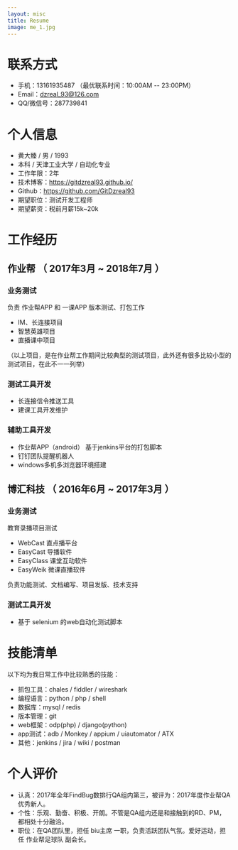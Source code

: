 ```yaml
---
layout: misc
title: Resume
image: me_1.jpg
---
```


# 联系方式
- 手机：13161935487 （最优联系时间：10:00AM -- 23:00PM）
- Email：dzreal_93@126.com
- QQ/微信号：287739841


# 个人信息

 - 黄大臻 / 男 / 1993
 - 本科 / 天津工业大学 / 自动化专业 
 - 工作年限：2年
 - 技术博客：https://gitdzreal93.github.io/ 
 - Github：https://github.com/GitDzreal93
 - 期望职位：测试开发工程师
 - 期望薪资：税前月薪15k~20k

# 工作经历

## 作业帮 （ 2017年3月 ~ 2018年7月 ）

### 业务测试 
负责 作业帮APP 和 一课APP 版本测试、打包工作
- IM、长连接项目
- 智慧英雄项目
- 直播课中项目

（以上项目，是在作业帮工作期间比较典型的测试项目，此外还有很多比较小型的测试项目，在此不一一列举）

### 测试工具开发
- 长连接信令推送工具
- 建课工具开发维护


### 辅助工具开发
- 作业帮APP（android） 基于jenkins平台的打包脚本
- 钉钉团队提醒机器人
- windows多机多浏览器环境搭建

## 博汇科技 （ 2016年6月 ~ 2017年3月 ）
### 业务测试 
教育录播项目测试
- WebCast 直点播平台
- EasyCast 导播软件
- EasyClass 课堂互动软件
- EasyWeik 微课直播软件

负责功能测试、文档编写、项目发版、技术支持

### 测试工具开发
- 基于 selenium 的web自动化测试脚本

# 技能清单
以下均为我日常工作中比较熟悉的技能：
- 抓包工具：chales / fiddler / wireshark
- 编程语言：python / php / shell
- 数据库：mysql / redis
- 版本管理：git
- web框架：odp(php) / django(python)
- app测试：adb / Monkey / appium / uiautomator / ATX 
- 其他：jenkins / jira / wiki / postman

# 个人评价
- 认真：2017年全年FindBug数排行QA组内第三，被评为：2017年度作业帮QA优秀新人。
- 个性：乐观、勤奋、积极、开朗。不管是QA组内还是和接触到的RD、PM，都相处十分融洽。
- 职位：在QA团队里，担任 biu主席 一职，负责活跃团队气氛。爱好运动，担任 作业帮足球队 副会长。


